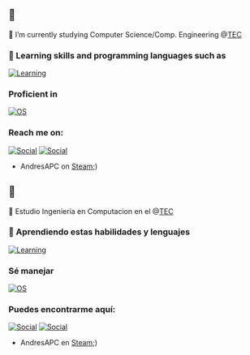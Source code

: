 ## 👋
🔭 I’m currently studying Computer Science/Comp. Engineering @[TEC](https://www.tec.ac.cr/)
### 🌱 Learning skills and programming languages such as
[![Learning](https://skillicons.dev/icons?i=github,git,latex,figma,c,cpp,clion,java)](https://skillicons.dev)
### Proficient in
[![OS](https://skillicons.dev/icons?i=apple,windows,linux,py,pycharm)](https://skillicons.dev)
### Reach me on:
[![Social](https://skillicons.dev/icons?i=instagram)](https://www.instagram.com/andres_ap01/) [![Social](https://skillicons.dev/icons?i=discord)](discordapp.com/users/1102799828884398110)
- AndresAPC on [Steam](https://steamcommunity.com/profiles/76561198332762372);)

## 👋
🔭 Estudio Ingeniería en Computacion en el @[TEC](https://www.tec.ac.cr/)
### 🌱 Aprendiendo estas habilidades y lenguajes
[![Learning](https://skillicons.dev/icons?i=github,git,latex,figma,c,cpp,clion,java)](https://skillicons.dev)
### Sé manejar
[![OS](https://skillicons.dev/icons?i=apple,windows,linux,py,pycharm)](https://skillicons.dev)
### Puedes encontrarme aquí:
[![Social](https://skillicons.dev/icons?i=instagram)](https://www.instagram.com/andres_ap01/) [![Social](https://skillicons.dev/icons?i=discord)](discordapp.com/users/1102799828884398110)
- AndresAPC en [Steam](https://steamcommunity.com/profiles/76561198332762372);)
